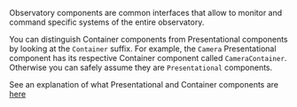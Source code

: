 Observatory components are common interfaces that allow to monitor and command specific systems of the entire observatory.

You can distinguish Container components from Presentational components by looking at the `Container` suffix. For example, the `Camera` Presentational component has its respective Container component called `CameraContainer`. Otherwise you can safely assume they are `Presentational` components.

See an explanation of what Presentational and Container components are [here](/#/How%20it%20works/Global%20state%20management%20with%20Redux)